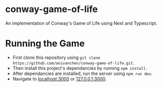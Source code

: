 # conway-game-of-life
An implementation of Conway's Game of Life using Next and Typescript. 

# Running the Game

- First clone this repository using `git clone https://github.com/anivanchen/conway-game-of-life.git`.
- Then install this project's dependancies by running `npm install`.
- After dependancies are installed, run the server using `npm run dev`.
- Navigate to [localhost:3000](http://localhost:3000) or [127.0.0.1:3000](http://127.0.0.1).
